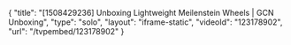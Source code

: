 {
    "title": "[1508429236] Unboxing Lightweight Meilenstein Wheels | GCN Unboxing",
    "type": "solo",
    "layout": "iframe-static",
    "videoId": "123178902",
    "url": "\/tvpembed\/123178902"
}